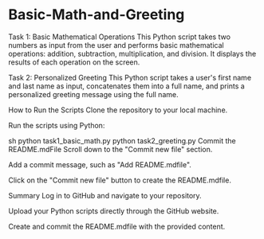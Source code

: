 # Basic-Math-and-Greeting
Task 1: Basic Mathematical Operations
This Python script takes two numbers as input from the user and performs basic mathematical operations: addition, subtraction, multiplication, and division. It displays the results of each operation on the screen.

Task 2: Personalized Greeting
This Python script takes a user's first name and last name as input, concatenates them into a full name, and prints a personalized greeting message using the full name.

How to Run the Scripts
Clone the repository to your local machine.

Run the scripts using Python:

sh
python task1_basic_math.py
python task2_greeting.py
Commit the README.mdFile
Scroll down to the "Commit new file" section.

Add a commit message, such as "Add README.mdfile".

Click on the "Commit new file" button to create the README.mdfile.

Summary
Log in to GitHub and navigate to your repository.

Upload your Python scripts directly through the GitHub website.

Create and commit the README.mdfile with the provided content.
